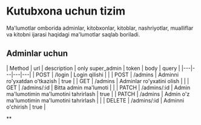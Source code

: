 # Kutubxona uchun tizim

Ma'lumotlar omborida adminlar, kitobxonlar, kitoblar, nashriyotlar, mualliflar va kitobni ijarasi haqidagi ma'lumotlar saqlab boriladi.

## Adminlar uchun

| Method | url | description | only super_admin | token | body | query |
|---|---|---|---|
| POST | /login | Login qilishi | |
| POST | /admins | Adminni ro'yxatdan o'tkazish | true |
| GET | /admins | Adminlar ro'yxatini olish | |
| GET | /admins/:id | Bitta admin ma'lumoti | |
| PATCH | /admins/:id | Admin ma'lumotimin ma'lumotini tahrirlash | true |
| PATCH | /admins | Admin o'z ma'lumotimin ma'lumotini tahrirlash | |
| DELETE | /admins/:id | Adminni o'chirish | true |

** 
